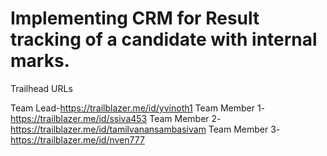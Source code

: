 # Implementing CRM for Result tracking of a candidate with internal marks.

Trailhead URLs

Team Lead-https://trailblazer.me/id/yvinoth1
Team Member 1-https://trailblazer.me/id/ssiva453
Team Member 2-https://trailblazer.me/id/tamilvanansambasivam
Team Member 3-https://trailblazer.me/id/nven777
